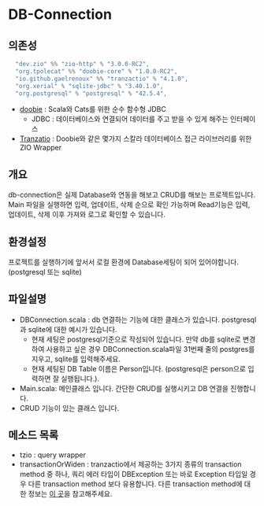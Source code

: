 # DB-Connection

## 의존성

```sbt
  "dev.zio" %% "zio-http" % "3.0.0-RC2",
  "org.tpolecat" %% "doobie-core" % "1.0.0-RC2",
  "io.github.gaelrenoux" %% "tranzactio" % "4.1.0",
  "org.xerial" % "sqlite-jdbc" % "3.40.1.0",
  "org.postgresql" % "postgresql" % "42.5.4",
```

- [doobie](https://tpolecat.github.io/doobie/) : Scala와 Cats를 위한 순수 함수형 JDBC
  - JDBC : 데이터베이스와 연결되어 데이터를 주고 받을 수 있게 해주는 인터페이스
- [Tranzatio](https://github.com/gaelrenoux/tranzactio) : Doobie와 같은 몇가지 스칼라 데이터베이스 접근 라이브러리를 위한 ZIO Wrapper

## 개요

db-connection은 실제 Database와 연동을 해보고 CRUD를 해보는 프로젝트입니다.
Main 파일을 실행하면 입력, 업데이트, 삭제 순으로 확인 가능하며 Read기능은 입력, 업데이트, 삭제 이후 가져와 로그로 확인할 수 있습니다.

## 환경설정

프로젝트를 실행하기에 앞서서 로컬 환경에 Database세팅이 되어 있어야합니다.
(postgresql 또는 sqlite)

## 파일설명

- DBConnection.scala : db 연결하는 기능에 대한 클래스가 있습니다. postgresql과 sqlite에 대한 예시가 있습니다.
  - 현재 세팅은 postgresql기준으로 작성되어 있습니다. 만약 db를 sqlite로 변경하여 사용하고 싶은 경우 DBConnection.scala파일 31번째 줄의 postgres를 지우고, sqlite를 입력해주세요.
  - 현재 세팅된 DB Table 이름은 Person입니다. (postgresql은 person으로 입력하면 잘 실행됩니다.).
- Main.scala: 메인클래스 입니다. 간단한 CRUD를 실행시키고 DB 연결을 진행합니다.
- CRUD 기능이 있는 클래스 입니다.

## 메소드 목록

- tzio : query wrapper
- transactionOrWiden : tranzactio에서 제공하는 3가지 종류의 transaction method 중 하나, 쿼리 에러 타입이 DBException 또는 바로 Exception 타입일 경우 다른 transaction method 보다 유용합니다. 다른 transaction method에 대한 정보는 [이 곳](https://github.com/gaelrenoux/tranzactio#running-a-query-detailed-version)을 참고해주세요.
